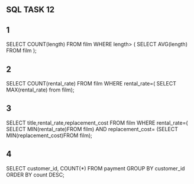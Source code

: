## SQL TASK 12
## 1
SELECT COUNT(length) FROM film WHERE length>
(
SELECT AVG(length) FROM film
);
## 2
SELECT COUNT(rental_rate) FROM film WHERE rental_rate=(
SELECT MAX(rental_rate) from film);
## 3
SELECT title,rental_rate,replacement_cost FROM film 
WHERE rental_rate=(
SELECT MIN(rental_rate)FROM film)
AND replacement_cost=
(SELECT MIN(replacement_cost)FROM film);
## 4
SELECT customer_id, COUNT(*) FROM payment GROUP BY customer_id ORDER BY count DESC;